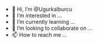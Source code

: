 - 👋 Hi, I’m @Ugurkalburcu
- 👀 I’m interested in ...
- 🌱 I’m currently learning ...
- 💞️ I’m looking to collaborate on ...
- 📫 How to reach me ...

<!---
Ugurkalburcu/Ugurkalburcu is a ✨ special ✨ repository because its `README.md` (this file) appears on your GitHub profile.
You can click the Preview link to take a look at your changes.
--->
